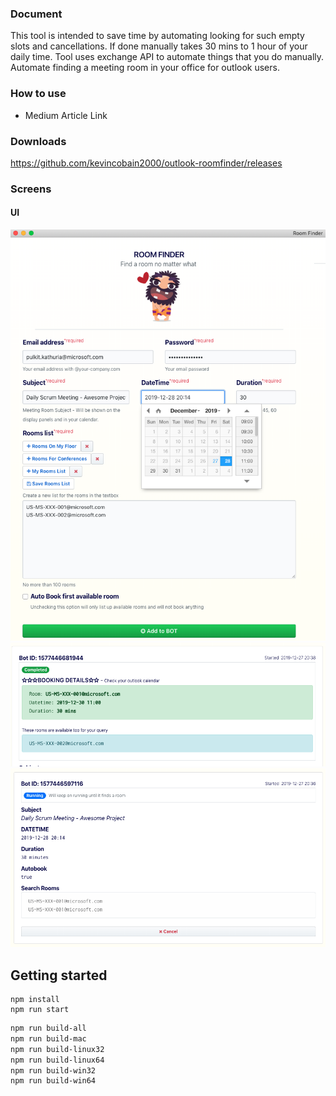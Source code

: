 ### Document

This tool is intended to save time by automating looking for such empty slots and cancellations. If done manually takes 30 mins to 1 hour of your daily time.
Tool uses exchange API to automate things that you do manually.
Automate finding a meeting room in your office for outlook users.

### How to use

- Medium Article Link

### Downloads

https://github.com/kevincobain2000/outlook-roomfinder/releases

### Screens

#### UI

<img src="screens/screen-1.png" width="750" alt="portfolio_view">
<img src="screens/screen-2.png" width="750" alt="portfolio_view">
<img src="screens/screen-3.png" width="750" alt="portfolio_view">


## Getting started

```
npm install
npm run start
```

```sh
npm run build-all
npm run build-mac
npm run build-linux32
npm run build-linux64
npm run build-win32
npm run build-win64
```